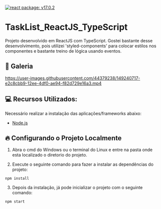 [![react package: v17.0.2](https://img.shields.io/badge/react%20package%3A-%20v17.0.2-blue.svg?style=flat)](https://www.npmjs.com/package/react/v/17.0.2)

# TaskList_ReactJS_TypeScript

Projeto desenvolvido em ReactJS com TypeScript. Gostei bastante desse desenvolvimento, pois utilizei 'styled-components' para colocar estilos nos componentes e bastante treino de lógica usando eventos. 

## 📸 Galeria

https://user-images.githubusercontent.com/44379238/149240717-e2c8cbb9-12ee-4df0-ae94-f82d729e16a3.mp4

## :computer: Recursos Utilizados:  

Necessário realizar a instalação das aplicações/frameworks abaixo:

* [Node.js](https://nodejs.org/en/)

## :fire: Configurando o Projeto Localmente

1) Abra o cmd do Windows ou o terminal do Linux e entre na pasta onde esta localizado o diretorio do projeto.

2) Execute o seguinte comando para fazer a instalar as dependências  do projeto:
```
npm install
```
3) Depois da instalação, já pode inicializar o projeto com o seguinte comando:
```
npm start
```
